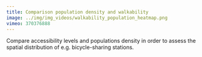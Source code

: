 ```yaml
---
title: Comparison population density and walkability
image: ../img/img_videos/walkability_population_heatmap.png
vimeo: 370376888
---
```


Compare accessibility levels and populations density in order to assess the spatial distribution of e.g. bicycle-sharing stations. 